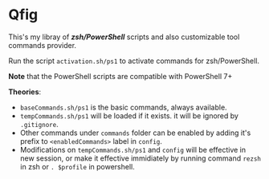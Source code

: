 # Qfig

This's my libray of ***zsh/PowerShell*** scripts and also customizable tool commands provider.

Run the script `activation.sh/ps1` to activate commands for zsh/PowerShell.

**Note** that the PowerShell scripts are compatible with PowerShell 7+

**Theories**:
- `baseCommands.sh/ps1` is the basic commands, always available.
- `tempCommands.sh/ps1` will be loaded if it exists. it will be ignored by `.gitignore`.
- Other commands under `commands` folder can be enabled by adding it's prefix to `<enabledCommands>` label in `config`.
- Modifications on `tempCommands.sh/ps1` and `config` will be effective in new session, or make it effective immidiately by running command `rezsh` in zsh or `. $profile` in powershell.
